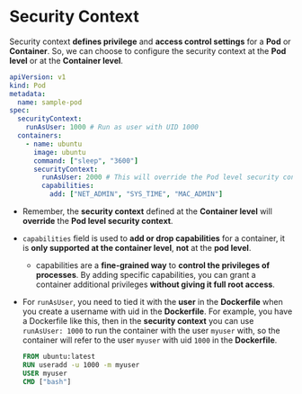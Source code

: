 # Security Context

Security context **defines privilege** and **access control settings** for a **Pod** or **Container**. So, we can choose to configure the security context at the **Pod level** or at the **Container level**.

```yaml title="security-context.yaml"
apiVersion: v1
kind: Pod
metadata:
  name: sample-pod
spec:
  securityContext:
    runAsUser: 1000 # Run as user with UID 1000
  containers:
    - name: ubuntu
      image: ubuntu
      command: ["sleep", "3600"]
      securityContext:
        runAsUser: 2000 # This will override the Pod level security context
        capabilities:
          add: ["NET_ADMIN", "SYS_TIME", "MAC_ADMIN"]
```

- Remember, the **security context** defined at the **Container level** will **override** the **Pod level security context**.
- `capabilities` field is used to **add or drop capabilities** for a container, it is **only supported at the container level**, **not** at the **pod level**.
    - capabilities are a **fine-grained way** to **control the privileges of processes**. By adding specific capabilities, you can grant a container additional privileges **without giving it full root access**.
- For `runAsUser`, you need to tied it with the **user** in the **Dockerfile** when you create a username with uid in the **Dockerfile**. For example, you have a Dockerfile like this, then in the **security context** you can use `runAsUser: 1000` to run the container with the user `myuser` with, so the container will refer to the user `myuser` with uid `1000` in the **Dockerfile**.

  ```dockerfile title="Dockerfile"
  FROM ubuntu:latest
  RUN useradd -u 1000 -m myuser
  USER myuser
  CMD ["bash"]
  ```
